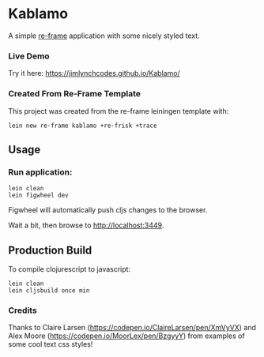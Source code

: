 # Kablamo

A simple [re-frame](https://github.com/Day8/re-frame) application with some nicely styled text.

### Live Demo

Try it here: https://jimlynchcodes.github.io/Kablamo/

### Created From Re-Frame Template

This project was created from the re-frame leiningen template with:

```
lein new re-frame kablamo +re-frisk +trace
```

## Usage

### Run application:

```
lein clean
lein figwheel dev
```

Figwheel will automatically push cljs changes to the browser.

Wait a bit, then browse to [http://localhost:3449](http://localhost:3449).

## Production Build


To compile clojurescript to javascript:

```
lein clean
lein cljsbuild once min
```

### Credits

Thanks to Claire Larsen (https://codepen.io/ClaireLarsen/pen/XmVyVX) and Alex Moore (https://codepen.io/MoorLex/pen/BzgyyY) from examples of some cool text css styles!
